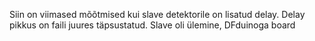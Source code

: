 Siin on viimased mõõtmised kui slave detektorile on lisatud delay. Delay pikkus on faili juures täpsustatud. Slave oli ülemine, DFduinoga board
